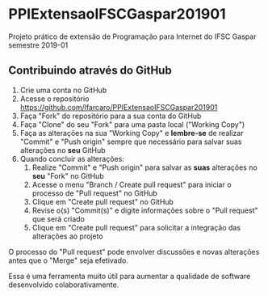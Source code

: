 # PPIExtensaoIFSCGaspar201901
Projeto prático de extensão de Programação para Internet do IFSC Gaspar semestre 2019-01

## Contribuindo através do GitHub
1. Crie uma conta no GitHub
1. Acesse o repositório https://github.com/lfarcaro/PPIExtensaoIFSCGaspar201901
1. Faça "Fork" do repositório para a sua conta do GitHub
1. Faça "Clone" do seu "Fork" para uma pasta local ("Working Copy")
1. Faça as alterações na sua "Working Copy" e **lembre-se** de realizar "Commit" e "Push origin" sempre que necessário para salvar suas alterações no **seu** GitHub
1. Quando concluir as alterações:
	1. Realize "Commit" e "Push origin" para salvar as **suas** alterações no **seu** "Fork" no GitHub
	1. Acesse o menu "Branch / Create pull request" para iniciar o processo de "Pull request" no GitHub
	1. Clique em "Create pull request" no GitHub
	1. Revise o(s) "Commit(s)" e digite informações sobre o "Pull request" que será criado
	1. Clique em "Create pull request" para solicitar a integração das alterações ao projeto

O processo do "Pull request" pode envolver discussões e novas alterações antes que o "Merge" seja efetivado.

Essa é uma ferramenta muito útil para aumentar a qualidade de software desenvolvido colaborativamente.
